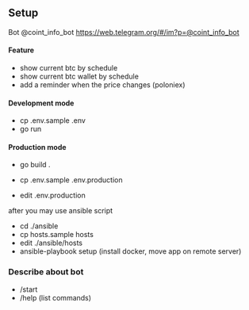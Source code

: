 **Setup**
---

Bot @coint_info_bot
https://web.telegram.org/#/im?p=@coint_info_bot

#### Feature
- show current btc by schedule
- show current btc wallet by schedule
- add a reminder when the price changes (poloniex)

#### Development mode
- cp .env.sample .env
- go run

#### Production mode
- go build .

- cp .env.sample .env.production
- edit .env.production

after you may use ansible script
- cd ./ansible
- cp hosts.sample hosts
- edit ./ansible/hosts
- ansible-playbook setup (install docker, move app on remote server)

### Describe about bot
- /start
- /help (list commands)
